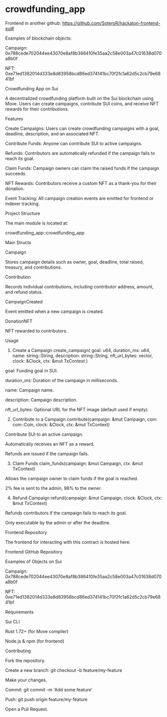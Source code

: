 # crowdfunding_app

Frontend in another github:
https://github.com/SoteroR/hackaton-frontend-sui#

Examples of blockchain objects:

Campaign: 0x788cede702044ee43070e8af8b386410fe35aa2c58e003a47c01638d070a8b0f

NFT: 0xe71ed1382014d333e8d83958bcd86ed374141bc70f2fc1a62d5c2cb79e6841bf


Crowdfunding App on Sui

A decentralized crowdfunding platform built on the Sui blockchain using Move. Users can create campaigns, contribute SUI coins, and receive NFT rewards for their contributions.

Features

Create Campaigns: Users can create crowdfunding campaigns with a goal, deadline, description, and an associated NFT.

Contribute Funds: Anyone can contribute SUI to active campaigns.

Refunds: Contributors are automatically refunded if the campaign fails to reach its goal.

Claim Funds: Campaign owners can claim the raised funds if the campaign succeeds.

NFT Rewards: Contributors receive a custom NFT as a thank-you for their donation.

Event Tracking: All campaign creation events are emitted for frontend or indexer tracking.

Project Structure

The main module is located at:

crowdfunding_app::crowdfunding_app

Main Structs

Campaign

Stores campaign details such as owner, goal, deadline, total raised, treasury, and contributions.

Contribution

Records individual contributions, including contributor address, amount, and refund status.

CampaignCreated

Event emitted when a new campaign is created.

DonationNFT

NFT rewarded to contributors.

Usage
1. Create a Campaign
create_campaign(
    goal: u64,
    duration_ms: u64,
    name: string::String,
    description: string::String,
    nft_url_bytes: vector<u8>,
    clock: &Clock,
    ctx: &mut TxContext
)


goal: Funding goal in SUI.

duration_ms: Duration of the campaign in milliseconds.

name: Campaign name.

description: Campaign description.

nft_url_bytes: Optional URL for the NFT image (default used if empty).

2. Contribute to a Campaign
contribute(campaign: &mut Campaign, coin: coin::Coin<SUI>, clock: &Clock, ctx: &mut TxContext)


Contribute SUI to an active campaign.

Automatically receives an NFT as a reward.

Refunds are issued if the campaign fails.

3. Claim Funds
claim_funds(campaign: &mut Campaign, ctx: &mut TxContext)


Allows the campaign owner to claim funds if the goal is reached.

2% fee is sent to the admin, 98% to the owner.

4. Refund Campaign
refund(campaign: &mut Campaign, clock: &Clock, ctx: &mut TxContext)


Refunds contributors if the campaign fails to reach its goal.

Only executable by the admin or after the deadline.

Frontend Repository

The frontend for interacting with this contract is hosted here:

Frontend GitHub Repository

Examples of Objects on Sui

Campaign: 0x788cede702044ee43070e8af8b386410fe35aa2c58e003a47c01638d070a8b0f

NFT: 0xe71ed1382014d333e8d83958bcd86ed374141bc70f2fc1a62d5c2cb79e6841bf

Requirements

Sui CLI

Rust 1.72+ (for Move compiler)

Node.js & npm (for frontend)

Contributing

Fork the repository.

Create a new branch: git checkout -b feature/my-feature

Make your changes.

Commit: git commit -m 'Add some feature'

Push: git push origin feature/my-feature

Open a Pull Request.
